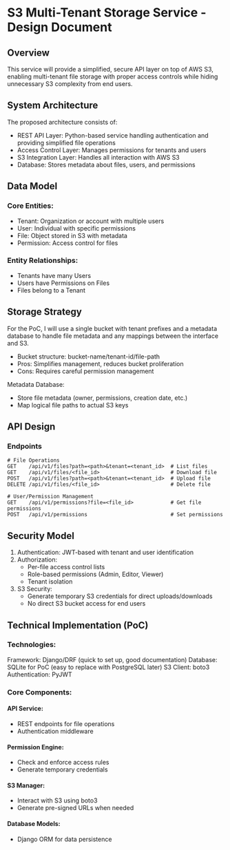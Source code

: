 # S3 Multi-Tenant Storage Service - Design Document

## Overview

This service will provide a simplified, secure API layer on top of AWS S3, enabling multi-tenant file storage with proper access controls while hiding unnecessary S3 complexity from end users.

## System Architecture

The proposed architecture consists of:

- REST API Layer: Python-based service handling authentication and providing simplified file operations
- Access Control Layer: Manages permissions for tenants and users
- S3 Integration Layer: Handles all interaction with AWS S3
- Database: Stores metadata about files, users, and permissions

## Data Model

### Core Entities:

- Tenant: Organization or account with multiple users
- User: Individual with specific permissions
- File: Object stored in S3 with metadata
- Permission: Access control for files

### Entity Relationships:

- Tenants have many Users
- Users have Permissions on Files
- Files belong to a Tenant

## Storage Strategy

For the PoC, I will use a single bucket with tenant prefixes and a metadata database to handle file metadata and any mappings between the interface and S3.

- Bucket structure: bucket-name/tenant-id/file-path
- Pros: Simplifies management, reduces bucket proliferation
- Cons: Requires careful permission management

Metadata Database:
- Store file metadata (owner, permissions, creation date, etc.)
- Map logical file paths to actual S3 keys

## API Design

### Endpoints

```
# File Operations
GET    /api/v1/files?path=<path>&tenant=<tenant_id>  # List files
GET    /api/v1/files/<file_id>                       # Download file
POST   /api/v1/files?path=<path>&tenant=<tenant_id>  # Upload file
DELETE /api/v1/files/<file_id>                       # Delete file

# User/Permission Management
GET    /api/v1/permissions?file=<file_id>            # Get file permissions
POST   /api/v1/permissions                           # Set permissions
```

## Security Model

1. Authentication: JWT-based with tenant and user identification
2. Authorization:
   - Per-file access control lists
   - Role-based permissions (Admin, Editor, Viewer)
   - Tenant isolation
3. S3 Security:
   - Generate temporary S3 credentials for direct uploads/downloads
   - No direct S3 bucket access for end users

## Technical Implementation (PoC)

### Technologies:

Framework: Django/DRF (quick to set up, good documentation)
Database: SQLite for PoC (easy to replace with PostgreSQL later)
S3 Client: boto3
Authentication: PyJWT

### Core Components:

#### API Service:

- REST endpoints for file operations
- Authentication middleware

#### Permission Engine:

- Check and enforce access rules
- Generate temporary credentials

#### S3 Manager:

- Interact with S3 using boto3
- Generate pre-signed URLs when needed

#### Database Models:

- Django ORM for data persistence
